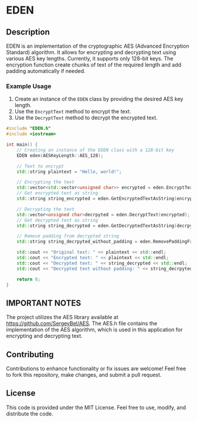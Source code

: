 # EDEN

## Description

EDEN is an implementation of the cryptographic AES (Advanced Encryption Standard) algorithm. It allows for encrypting and decrypting text using various AES key lengths. Currently, it supports only 128-bit keys. The encryption function create chunks of text of the required length and add padding automatically if needed.

### Example Usage

1. Create an instance of the `EDEN` class by providing the desired AES key length.
2. Use the `EncryptText` method to encrypt the text.
3. Use the `DecryptText` method to decrypt the encrypted text.

```cpp
#include "EDEN.h"
#include <iostream>

int main() {
    // Creating an instance of the EDEN class with a 128-bit key
    EDEN eden(AESKeyLength::AES_128);

    // Text to encrypt
    std::string plaintext = "Hello, world!";

    // Encrypting the text
    std::vector<std::vector<unsigned char>> encrypted = eden.EncryptText(plaintext);
    // Get encrypted text as string
    std::string string_encrypted = eden.GetEncryptedTextAsString(encrypted);

    // Decrypting the text
    std::vector<unsigned char>decrpyted = eden.DecryptText(encrypted);
    // Get decrypted text as string
    std::string string_decrypted = eden.GetDecryptedTextAsString(decrpyted);

    // Remove padding from decrypted string
    std::string string_decrpyted_without_padding = eden.RemovePaddingFromString(string_decrypted);

    std::cout << "Original text: " << plaintext << std::endl;
    std::cout << "Encrypted text: " << plaintext << std::endl;
    std::cout << "Decrypted text: " << string_decrypted << std::endl;
    std::cout << "Decrypted text without padding: " << string_decrpyted_without_padding << std::endl;

    return 0;
}
```
## IMPORTANT NOTES
 The project utilizes the AES library available at https://github.com/SergeyBel/AES.
 The AES.h file contains the implementation of the AES algorithm, which is used in this application for encrypting and decrypting text.
    
    
## Contributing

Contributions to enhance functionality or fix issues are welcome! Feel free to fork this repository, make changes, and submit a pull request.
## License
This code is provided under the MIT License. Feel free to use, modify, and distribute the code.